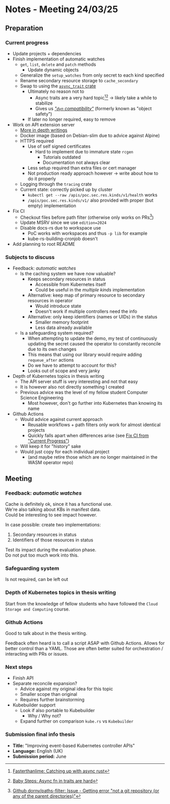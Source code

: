 # Notes - Meeting 24/03/25

## Preparation

### Current progress

- Update projects + dependencies
- Finish implementation of automatic watches
  - `get`, `list`, `delete` and `patch` methods
    - Update dynamic objects
  - Generalize the `setup_watches` from only secret to each kind specified
  - Rename secondary resource storage to `cache_secondary`
  - Swap to using the [`async_trait` crate](https://docs.rs/async-trait/latest/async_trait/)
    - Ultimately no reason not to
      - Async traits are a very hard topic[^1][^2] -> likely take a while to stabilize
      - Gives us [*"`dyn` compatibility"*](https://doc.rust-lang.org/reference/items/traits.html#r-items.traits.dyn-compatible.async-traits) (formerly known as "object safety")
    - If later no longer required, easy to remove
- Work on API extension server
  - [More in depth writings](../findings/api_extension_server.md)
  - Docker image (based on Debian-slim due to advice against Alpine)
  - HTTPS required
    - Use of self signed certificates
      - Hard to implement due to immature state `rcgen`
        - Tutorials outdated
        - Documentation not always clear
    - Less setup required than extra files or cert manager
    - Not production ready approach however -> write about how to do it properly
  - Logging through the `tracing` crate
  - Current state: correctly picked up by cluster
    - `kubectl get --raw /apis/poc.sec.res.kinds/v1/health` works
    - `/apis/poc.sec.res.kinds/v1/` also provided with proper (but empty) implementation
- Fix CI
  - Checkout files before path filter (otherwise only works on PRs[^3])
  - Update MSRV since we use `edition=2024`
  - Disable docs-rs due to workspace use
    - PoC works with workspaces and thus `-p lib` for example
    - kube-rs-building-cronjob doesn't
- Add planning to root README

[^1]: [Fasterthanlime: Catching up with async rust](https://fasterthanli.me/articles/catching-up-with-async-rust)
[^2]: [Baby Steps: Async fn in traits are hard](https://smallcultfollowing.com/babysteps/blog/2019/10/26/async-fn-in-traits-are-hard/)
[^3]: [Github dorny/paths-filter: Issue - Getting error "not a git repository (or any of the parent directories)"](https://github.com/dorny/paths-filter/issues/60#issuecomment-754725112)

### Subjects to discuss

- Feedback: *automatic watches*
  - Is the caching system we have now valuable?
    - Keeps secondary resources in status
      - Accessible from Kubernetes itself
      - Could be useful in the *multiple kinds* implementation
    - Alternative: keep map of primary resource to secondary resources in operator
      - Would introduce state
      - Doesn't work if multiple controllers need the info
    - Alternative: only keep identifiers (names or UIDs) in the status
      - Smaller memory footprint
      - Less data already available
  - Is a safeguarding system required?
    - When attempting to update the demo, my test of continuously updating the secret caused the operator to constantly reconcile due to its own changes
    - This means that using our library would require adding `requeue_after` actions
    - Do we have to attempt to account for this?
    - Looks out of scope and very janky
- Depth of Kubernetes topics in thesis writing
  - The API server stuff is very interesting and not that easy
  - It is however also not directly something I created
  - Previous advice was the level of my fellow student Computer Science Engineering
    - Most however, don't go further into Kubernetes than knowing its name
- Github Actions
  - Would advice against current approach
    - Reusable workflows + path filters only work for almost identical projects
    - Quickly falls apart when differences arise (see [Fix CI from "Current Progress"](#current-progress))
  - Will keep it for "history" sake
  - Would just copy for each individual project
    - (and maybe retire those which are no longer maintained in the WASM operator repo)

## Meeting

### Feedback: *automatic watches*

Cache is definitely ok, since it has a functional use.  
We're also talking about KBs in manifest data.  
Could be interesting to see impact however.

In case possible: create two implementations:

  1. Secondary resources in status
  2. Identifiers of those resources in status

Test its impact during the evaluation phase.  
Do not put too much work into this.

### Safeguarding system

Is not required, can be left out

### Depth of Kubernetes topics in thesis writing

Start from the knowledge of fellow students who have followed the `Cloud Storage and Computing` course.

### Github Actions

Good to talk about in the thesis writing.

Feedback often heard is to call a script ASAP with Github Actions.
Allows for better control than a YAML.
Those are often better suited for orchestration / interacting with PRs or issues.

### Next steps

- Finish API
- Separate reconcile expansion?
  - Advice against my original idea for this topic
  - Smaller scope than original
  - Requires further brainstorming
- Kubebuilder support
  - Look if also portable to Kubebuilder
    - Why / Why not?
  - Expand further on comparison `kube.rs` vs `Kubebuilder`

### Submission final info thesis

- **Title:** "Improving event-based Kubernetes controller APIs"
- **Language:** English (UK)
- **Submission period:** June

